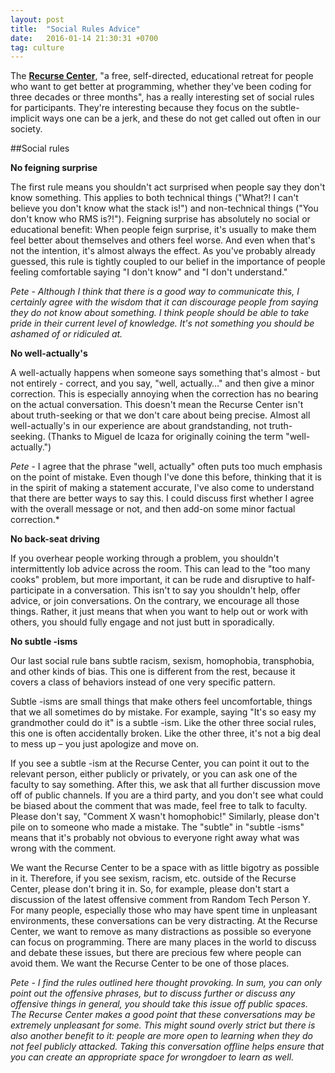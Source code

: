 ```yaml
---
layout: post
title:  "Social Rules Advice"
date:   2016-01-14 21:30:31 +0700
tag: culture
---
```


The **[Recurse Center][recurse]**, "a free, self-directed, educational retreat for people who want to get better at programming, whether they've been coding for three decades or three months", has a really interesting set of social rules for participants. They're interesting because they focus on the subtle-implicit ways one can be a jerk, and these do not get called out often in our society. 

##Social rules

**No feigning surprise**

The first rule means you shouldn't act surprised when people say they don't know something. This applies to both technical things ("What?! I can't believe you don't know what the stack is!") and non-technical things ("You don't know who RMS is?!"). Feigning surprise has absolutely no social or educational benefit: When people feign surprise, it's usually to make them feel better about themselves and others feel worse. And even when that's not the intention, it's almost always the effect. As you've probably already guessed, this rule is tightly coupled to our belief in the importance of people feeling comfortable saying "I don't know" and "I don't understand."

*Pete - Although I think that there is a good way to communicate this, I certainly agree with the wisdom that it can discourage people from saying they do not know about something. I think people should be able to take pride in their current level of knowledge. It's not something you should be ashamed of or ridiculed at.*

**No well-actually's**

A well-actually happens when someone says something that's almost - but not entirely - correct, and you say, "well, actually…" and then give a minor correction. This is especially annoying when the correction has no bearing on the actual conversation. This doesn't mean the Recurse Center isn't about truth-seeking or that we don't care about being precise. Almost all well-actually's in our experience are about grandstanding, not truth-seeking. (Thanks to Miguel de Icaza for originally coining the term "well-actually.")

*Pete* - I agree that the phrase "well, actually" often puts too much emphasis on the point of mistake. Even though I've done this before, thinking that it is in the spirit of making a statement accurate, I've also come to understand that there are better ways to say this. I could discuss first whether I agree with the overall message or not, and then add-on some minor factual correction.*

**No back-seat driving**

If you overhear people working through a problem, you shouldn't intermittently lob advice across the room. This can lead to the "too many cooks" problem, but more important, it can be rude and disruptive to half-participate in a conversation. This isn't to say you shouldn't help, offer advice, or join conversations. On the contrary, we encourage all those things. Rather, it just means that when you want to help out or work with others, you should fully engage and not just butt in sporadically.

**No subtle -isms**

Our last social rule bans subtle racism, sexism, homophobia, transphobia, and other kinds of bias. This one is different from the rest, because it covers a class of behaviors instead of one very specific pattern.

Subtle -isms are small things that make others feel uncomfortable, things that we all sometimes do by mistake. For example, saying "It's so easy my grandmother could do it" is a subtle -ism. Like the other three social rules, this one is often accidentally broken. Like the other three, it's not a big deal to mess up – you just apologize and move on.

If you see a subtle -ism at the Recurse Center, you can point it out to the relevant person, either publicly or privately, or you can ask one of the faculty to say something. After this, we ask that all further discussion move off of public channels. If you are a third party, and you don't see what could be biased about the comment that was made, feel free to talk to faculty. Please don't say, "Comment X wasn't homophobic!" Similarly, please don't pile on to someone who made a mistake. The "subtle" in "subtle -isms" means that it's probably not obvious to everyone right away what was wrong with the comment.

We want the Recurse Center to be a space with as little bigotry as possible in it. Therefore, if you see sexism, racism, etc. outside of the Recurse Center, please don't bring it in. So, for example, please don't start a discussion of the latest offensive comment from Random Tech Person Y. For many people, especially those who may have spent time in unpleasant environments, these conversations can be very distracting. At the Recurse Center, we want to remove as many distractions as possible so everyone can focus on programming. There are many places in the world to discuss and debate these issues, but there are precious few where people can avoid them. We want the Recurse Center to be one of those places.

*Pete - I find the rules outlined here thought provoking. In sum, you can only point out the offensive phrases, but to discuss further or discuss any offensive things in general, you should take this issue off public spaces. The Recurse Center makes a good point that these conversations may be extremely unpleasant for some. This might sound overly strict but there is also another benefit to it: people are more open to learning when they do not feel publicly attacked. Taking this conversation offline helps ensure that you can create an appropriate space for wrongdoer to learn as well.*

[recurse]: https://www.recurse.com/